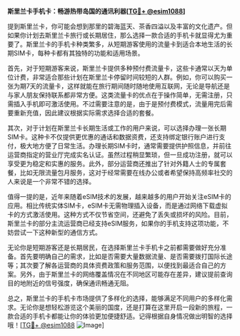 **斯里兰卡手机卡：畅游热带岛国的通讯利器[[TG💪+ @esim1088](https://t.me/s/esim1088)]**

提到斯里兰卡，你可能会想到那里的碧海蓝天、茶香四溢以及丰富的文化遗产。但如果你计划去斯里兰卡旅行或长期居住，那么选择一款合适的手机卡就显得尤为重要了。斯里兰卡的手机卡种类繁多，从短期游客使用的流量卡到适合本地生活的长期SIM卡，每种卡都有其独特的功能和适用场景。

首先，对于短期游客来说，斯里兰卡提供多种预付费流量卡，这些卡通常以天为单位计费，非常适合那些计划在斯里兰卡停留时间较短的人群。例如，你可以购买一张为期7天的流量卡，这样就能在旅行期间随时随地使用互联网，无论是导航还是与家人朋友保持联系都非常方便。这类流量卡的优点在于操作简单，无需注册，只需插入手机即可激活使用。不过需要注意的是，由于是预付费模式，流量用完后需要重新充值，因此建议根据实际需求选择合适的套餐。

其次，对于计划在斯里兰卡长期生活或工作的用户来说，可以选择办理一张长期SIM卡。这种卡不仅提供更优惠的通话和数据资费，还支持绑定银行账户进行支付，极大地方便了日常生活。办理长期SIM卡时，通常需要提供护照信息，并前往运营商指定的营业厅完成实名认证。虽然过程稍显繁琐，但一旦成功注册，就可以享受更为稳定和实惠的服务。此外，部分运营商还推出了针对外籍人士的专属套餐，比如无限流量包月服务，这对于经常需要在线办公或者希望保持高频率社交的人来说是一个非常不错的选择。

值得一提的是，近年来随着eSIM技术的发展，越来越多的用户开始关注eSIM卡的应用。相比传统实体SIM卡，eSIM卡无需物理插入设备，而是通过网络下载虚拟卡的方式激活使用。这种方式不仅节省空间，还避免了丢失或损坏的风险。目前，斯里兰卡的部分主流运营商已经支持eSIM服务，如果你的手机支持这项功能，不妨尝试一下这种新型的通信方式。

无论你是短期游客还是长期居民，在选择斯里兰卡手机卡之前都需要做好充分准备。首先要明确自己的需求，比如是否需要大量数据流量、是否需要拨打国际长途等；其次要了解各运营商的具体资费政策和服务范围，以便找到最适合自己的方案。另外，由于斯里兰卡的网络覆盖情况在不同地区可能存在差异，建议提前查询目的地附近的信号强度，确保通讯畅通无阻。

总之，斯里兰卡的手机卡市场提供了多样化的选择，能够满足不同用户的多样化需求。无论你是想轻松游览这个美丽的国度，还是打算在这里开启一段新的旅程，一款合适的手机卡都能让你的体验更加便捷舒适。记得根据自身情况做出明智的选择哦！[[TG💪+ @esim1088](https://t.me/s/esim1088) ![Image](https://i.postimg.cc/4NQfJmqS/Snipaste-2025-05-13-00-14-12.png)]